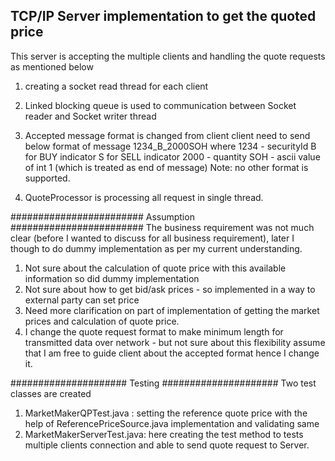 
## TCP/IP Server implementation to get the quoted price

This server is accepting the multiple clients and handling the quote requests as mentioned below
1. creating a socket read thread for each client
2. Linked blocking queue is used to communication between Socket reader and Socket writer thread
3. Accepted message format is changed from client
       client need to send below format of message
       1234_B_2000SOH
       where 1234 - securityId
             B for BUY indicator S for SELL indicator
             2000 - quantity
             SOH - ascii value of int 1 (which is treated as end of message)
     Note: no other format is supported.
     
 4. QuoteProcessor is processing all request in single thread.
 
 ########################
 Assumption
 ########################
 The business requirement was not much clear (before I wanted to discuss for all business requirement), 
 later I though to do dummy implementation as per my current understanding.
 
 1. Not sure about the calculation of quote price with this available information so did dummy implementation
 2. Not sure about how to get bid/ask prices - so implemented in a way to external party can set price
 3. Need more clarification on part of implementation of getting the market prices and calculation of quote price.
 4. I change the quote request format to make minimum length for transmitted data over network - but not sure about this flexibility
    assume that I am free to guide client about the accepted format hence I change it.
    
 
 #####################
 Testing
 #####################
 Two test classes are created
 
 1. MarketMakerQPTest.java :  setting the reference quote price with the help of ReferencePriceSource.java implementation
    and validating same 
 2. MarketMakerServerTest.java: here creating the test method to tests multiple clients connection and able to send quote request to Server.
